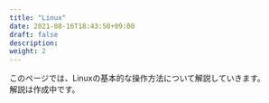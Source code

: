 ```yaml
---
title: "Linux"
date: 2021-08-16T18:43:50+09:00
draft: false
description:
weight: 2
---
```


このページでは、Linuxの基本的な操作方法について解説していきます。  
解説は作成中です。